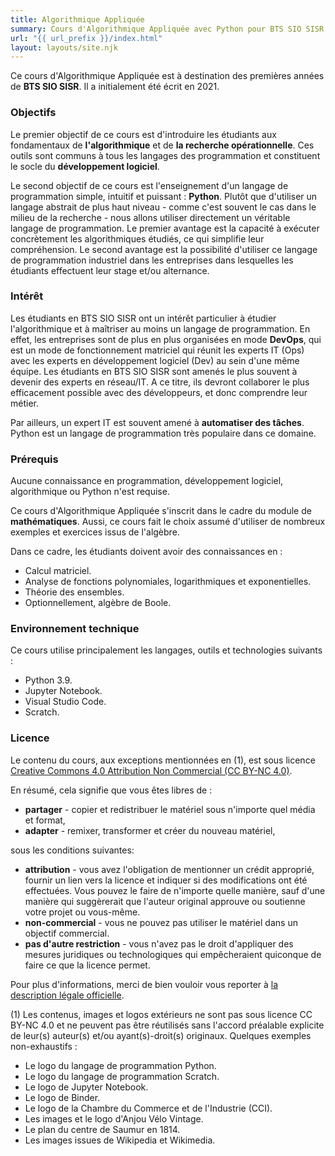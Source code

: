```yaml
---
title: Algorithmique Appliquée
summary: Cours d'Algorithmique Appliquée avec Python pour BTS SIO SISR.
url: "{{ url_prefix }}/index.html"
layout: layouts/site.njk
---
```


Ce cours d'Algorithmique Appliquée est à destination des premières années de **BTS SIO SISR**. Il a initialement été écrit en 2021.

### Objectifs

Le premier objectif de ce cours est d'introduire les étudiants aux fondamentaux de **l'algorithmique** et de **la recherche opérationnelle**. Ces outils sont communs à tous les langages des programmation et constituent le socle du **développement logiciel**.

Le second objectif de ce cours est l'enseignement d'un langage de programmation simple, intuitif et puissant : **Python**. Plutôt que d'utiliser un langage abstrait de plus haut niveau - comme c'est souvent le cas dans le milieu de la recherche - nous allons utiliser directement un véritable langage de programmation. Le premier avantage est la capacité à exécuter concrètement les algorithmiques étudiés, ce qui simplifie leur compréhension. Le second avantage est la possibilité d'utiliser ce langage de programmation industriel dans les entreprises dans lesquelles les étudiants effectuent leur stage et/ou alternance.

### Intérêt

Les étudiants en BTS SIO SISR ont un intérêt particulier à étudier l'algorithmique et à maîtriser au moins un langage de programmation. En effet, les entreprises sont de plus en plus organisées en mode **DevOps**, qui est un mode de fonctionnement matriciel qui réunit les experts IT (Ops) avec les experts en développement logiciel (Dev) au sein d'une même équipe. Les étudiants en BTS SIO SISR sont amenés le plus souvent à devenir des experts en réseau/IT. A ce titre, ils devront collaborer le plus efficacement possible avec des développeurs, et donc comprendre leur métier.

Par ailleurs, un expert IT est souvent amené à **automatiser des tâches**. Python est un langage de programmation très populaire dans ce domaine.

### Prérequis

Aucune connaissance en programmation, développement logiciel, algorithmique ou Python n'est requise.

Ce cours d'Algorithmique Appliquée s'inscrit dans le cadre du module de **mathématiques**. Aussi, ce cours fait le choix assumé d'utiliser de nombreux exemples et exercices issus de l'algèbre.

Dans ce cadre, les étudiants doivent avoir des connaissances en :
* Calcul matriciel.
* Analyse de fonctions polynomiales, logarithmiques et exponentielles.
* Théorie des ensembles.
* Optionnellement, algèbre de Boole.

### Environnement technique

Ce cours utilise principalement les langages, outils et technologies suivants :
* Python 3.9.
* Jupyter Notebook.
* Visual Studio Code.
* Scratch.

### Licence

Le contenu du cours, aux exceptions mentionnées en (1), est sous licence [Creative Commons 4.0 Attribution Non Commercial (CC BY-NC 4.0)](https://creativecommons.org/licenses/by-nc/4.0/).

En résumé, cela signifie que vous êtes libres de :
* **partager** - copier et redistribuer le matériel sous n'importe quel média et format,
* **adapter** - remixer, transformer et créer du nouveau matériel,

sous les conditions suivantes:
* **attribution** - vous avez l'obligation de mentionner un crédit approprié, fournir un lien vers la licence et indiquer si des modifications ont été effectuées. Vous pouvez le faire de n'importe quelle manière, sauf d'une manière qui suggèrerait que l'auteur original approuve ou soutienne votre projet ou vous-même.
* **non-commercial** - vous ne pouvez pas utiliser le matériel dans un objectif commercial.
* **pas d'autre restriction** - vous n'avez pas le droit d'appliquer des mesures juridiques ou technologiques qui empêcheraient quiconque de faire ce que la licence permet.

Pour plus d'informations, merci de bien vouloir vous reporter à [la description légale officielle](https://creativecommons.org/licenses/by-nc/4.0/legalcode).

(1) Les contenus, images et logos extérieurs ne sont pas sous licence CC BY-NC 4.0 et ne peuvent pas être réutilisés sans l'accord préalable explicite de leur(s) auteur(s) et/ou ayant(s)-droit(s) originaux.
Quelques exemples non-exhaustifs :
* Le logo du langage de programmation Python.
* Le logo du langage de programmation Scratch.
* Le logo de Jupyter Notebook.
* Le logo de Binder.
* Le logo de la Chambre du Commerce et de l'Industrie (CCI).
* Les images et le logo d'Anjou Vélo Vintage.
* Le plan du centre de Saumur en 1814.
* Les images issues de Wikipedia et Wikimedia.